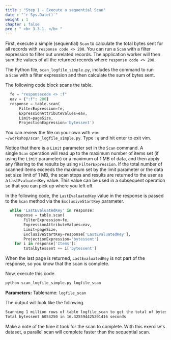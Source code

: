 ```yaml
---
title : "Step 1 - Execute a sequential Scan"
date : "`r Sys.Date()`"
weight : 1
chapter : false
pre : " <b> 3.3.1. </b> "
---
```

First, execute a simple (sequential) `Scan` to calculate the total bytes sent for all records with `response code <> 200`. You can run a `Scan` with a filter expression to filter out unrelated records. The application worker will then sum the values of all the returned records where `response code <> 200`.

The Python file, `scan_logfile_simple.py`, includes the command to run a `Scan` with a filter expression and then calculate the sum of bytes sent.

The following code block scans the table.

```py
  fe = "responsecode <> :f"
  eav = {":f": 200}
  response = table.scan(
      FilterExpression=fe,
      ExpressionAttributeValues=eav,
      Limit=pageSize,
      ProjectionExpression='bytessent')
```

You can review the file on your own with `vim ~/workshop/scan_logfile_simple.py`. Type `:q` and hit enter to exit vim.

Notice that there is a `Limit` parameter set in the `Scan` command. A single `Scan` operation will read up to the maximum number of items set (if using the `Limit` parameter) or a maximum of 1 MB of data, and then apply any filtering to the results by using `FilterExpression`. If the total number of scanned items exceeds the maximum set by the limit parameter or the data set size limit of 1 MB, the scan stops and results are returned to the user as a `LastEvaluatedKey` value. This value can be used in a subsequent operation so that you can pick up where you left off.

In the following code, the `LastEvaluatedKey` value in the response is passed to the `Scan` method via the `ExclusiveStartKey` parameter.

```py
  while 'LastEvaluatedKey' in response:
    response = table.scan(
        FilterExpression=fe,
        ExpressionAttributeValues=eav,
        Limit=pageSize,
        ExclusiveStartKey=response['LastEvaluatedKey'],
        ProjectionExpression='bytessent')
    for i in response['Items']:
        totalbytessent += i['bytessent']
```

When the last page is returned, `LastEvaluatedKey` is not part of the response, so you know that the scan is complete.

Now, execute this code.

```bash
python scan_logfile_simple.py logfile_scan
```

**Parameters:** Tablename: `logfile_scan`

The output will look like the following.

```txt
Scanning 1 million rows of table logfile_scan to get the total of bytes sent
Total bytessent 6054250 in 16.325594425201416 seconds
```

Make a note of the time it took for the scan to complete. With this exercise's dataset, a parallel scan will complete faster than the sequential scan.
